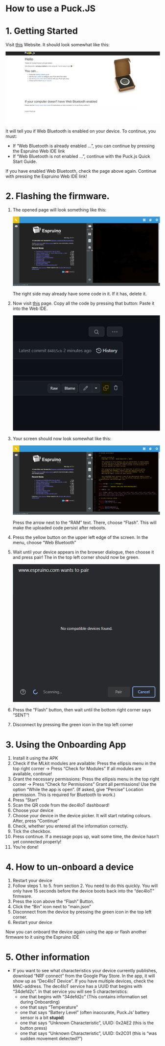 # How to use a Puck.JS

# 1. Getting Started

Visit [this](https://www.puck-js.com/go) Website. It should look somewhat like this:

![pjs-go](docs-assets/pjs-go.png)

It will tell you if Web Bluetooth is enabled on your device. To continue, you must:

- If “Web Bluetooth is already enabled …”, you can continue by pressing the Espruino Web IDE link
- If “Web Bluetooth is not enabled …”, continue with the Puck.js Quick Start Guide.

If you have enabled Web Bluetooth, check the page above again. Continue with pressing the Espruino Web IDE link!

# 2. Flashing the firmware.

1. The opened page will look something like this:

    ![espruinoide-empty](docs-assets/espruinoide-empty.png)

    The right side may already have some code in it. If it has, delete it.

2. Now visit [this](https://github.com/dec112/sensors_iot/blob/main/puck-js/puck_js-latest.js) page. Copy all the code by pressing that button:
Paste it into the Web IDE.

    ![gh-copy](docs-assets/gh-copy.png)

3. Your screen should now look somewhat like this:
    
    ![espruinoide-filled](docs-assets/espruinoide-filled.png)
    
    Press the arrow next to the “RAM” text. There, choose “Flash”. This will make the uploaded code persist after reboots.
    
4. Press the yellow button on the upper left edge of the screen. In the menu, choose “Web Bluetooth”

5. Wait until your device appears in the browser dialogue, then choose it and press pair!
The in the top left corner should now be green.

    ![chrome-device-picker](docs-assets/chrome-device-picker.png)

6. Press the “Flash” button, then wait until the bottom right corner says “SENT”!
7. Disconnect by pressing the green icon in the top left corner

# 3. Using the Onboarding App

1. Install it using the APK
2. Check if the MLkit modules are available: 
Press the ellipsis menu in the top right corner → Press “Check for Modules”
If all modules are available, continue!
3. Grant the necessary permissions:
Press the ellipsis menu in the top right corner → Press “Check for Permissions”
Grant all permissions! Use the option “While the app is open”.
(If asked, give “Percise” Location permission. This is required for Bluetooth to work.)
4. Press “Start”
5. Scan the QR code from the dec4IoT dashboard!
6. Choose your device
7. Choose your device in the device picker. It will start rotating colours. After, press “Continue”
8. Check, whether you entered all the information correctly.
9. Tick the checkbox.
10. Press continue.
If a message pops up, wait some time, the device hasn’t yet connected properly!
11. You’re done!

# 4. How to un-onboard a device

1. Restart your device
2. Follow steps 1. to 5. from section 2.
You need to do this quickly. You will only have 15 seconds before the device boots back into the “dec4IoT” firmware.
3. Press the icon above the “Flash” Button.
4. Click the “Bin” icon next to “main.json”
5. Disconnect from the device by pressing the green icon in the top left corner.
6. Restart your device

Now you can onboard the device again using the app or flash another firmware to it using the Espruino IDE

# 5. Other information

- If you want to see what characteristics your device currently publishes, download “NRF connect” from the Google Play Store. In the app, it will show up as “Dec4IoT Device”. If you have multiple devices, check the MAC-address. The dec4IoT service has a UUID that begins with “34defd2c”. In that service you will see 5 characteristics:
    - one that begins with “34defd2c” (This contains information set during Onboarding)
    - one that says “Temperature”
    - one that says “Battery Level” (often inaccurate, Puck.Js’ battery sensor is a bit ******stupid******)
    - one that says “Unknown Characteristic”, UUID: 0x2AE2 (this is the button press)
    - one that says “Unknown Characteristic”, UUID: 0x2C01 (this is “was sudden movement detected?”)
